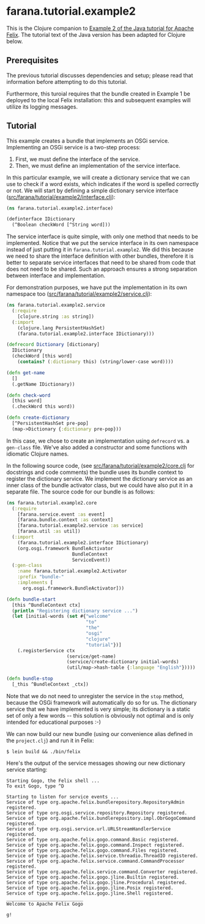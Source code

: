 # farana.tutorial.example2

This is the Clojure companion to [Example 2 of the Java tutorial for Apache Felix](http://felix.apache.org/documentation/tutorials-examples-and-presentations/apache-felix-osgi-tutorial/apache-felix-tutorial-example-2.html).
The tutorial text of the Java version has been adapted for Clojure below.


## Prerequisites

The previous tutorial discusses dependencies and setup; please read that
information before attempting to do this tutorial.

Furthermore, this turoial requires that the bundle created in Example 1 be
deployed to the local Felix installation: this and subsequent examples will
utilize its logging messages.


## Tutorial

This example creates a bundle that implements an OSGi service. Implementing an
OSGi service is a two-step process:

1. First, we must define the interface of the service.
1. Then, we must define an implementation of the service interface.

In this particular example, we will create a dictionary service that we can
use to check if a word exists, which indicates if the word is spelled
correctly or not. We will start by defining a simple dictionary service
interface
([src/farana/tutorial/example2/interface.clj](src/farana/tutorial/example2/interface.clj)):

```clj
(ns farana.tutorial.example2.interface)

(definterface IDictionary
  (^Boolean checkWord [^String word]))
```

The service interface is quite simple, with only one method that needs to be
implemented. Notice that we put the service interface in its own namespace
instead of just putting it in `farana.tutorial.example2`. We did this because
we need to share the interface definition with other bundles, therefore it is
better to separate service interfaces that need to be shared from code that
does not need to be shared. Such an approach ensures a strong separation
between interface and implementation.

For demonstration purposes, we have put the implementation in its own namespace
too
([src/farana/tutorial/example2/service.clj](src/farana/tutorial/example2/service.clj)):

```clj
(ns farana.tutorial.example2.service
  (:require
    [clojure.string :as string])
  (:import
    (clojure.lang PersistentHashSet)
    (farana.tutorial.example2.interface IDictionary)))

(defrecord Dictionary [dictionary]
  IDictionary
  (checkWord [this word]
    (contains? (:dictionary this) (string/lower-case word))))

(defn get-name
  []
  (.getName IDictionary))

(defn check-word
  [this word]
  (.checkWord this word))

(defn create-dictionary
  [^PersistentHashSet pre-pop]
  (map->Dictionary {:dictionary pre-pop}))
```

In this case, we chose to create an implementation using `defrecord` vs. a
`gen-class` file. We've also added a constructor and some functions with
idiomatic Clojure names.

In the following source code,
(see [src/farana/tutorial/example2/core.clj](src/farana/tutorial/example2/core.clj)
for docstrings and code comments) the bundle uses its bundle context to register the
dictionary service. We implement the dictionary service as an inner class of
the bundle activator class, but we could have also put it in a separate file.
The source code for our bundle is as follows:

```clj
(ns farana.tutorial.example2.core
  (:require
    [farana.service.event :as event]
    [farana.bundle.context :as context]
    [farana.tutorial.example2.service :as service]
    [farana.util :as util])
  (:import
    (farana.tutorial.example2.interface IDictionary)
    (org.osgi.framework BundleActivator
                        BundleContext
                        ServiceEvent))
  (:gen-class
    :name farana.tutorial.example2.Activator
    :prefix "bundle-"
    :implements [
      org.osgi.framework.BundleActivator]))

(defn bundle-start
  [this ^BundleContext ctx]
  (println "Registering dictionary service ...")
  (let [initial-words (set #{"welcome"
                             "to"
                             "the"
                             "osgi"
                             "clojure"
                             "tutorial"})]
    (.registerService ctx
                      (service/get-name)
                      (service/create-dictionary initial-words)
                      (util/map->hash-table {:language "English"}))))

(defn bundle-stop
  [_this ^BundleContext _ctx])
```

Note that we do not need to unregister the service in the `stop` method,
because the OSGi framework will automatically do so for us. The dictionary
service that we have implemented is very simple; its dictionary is a static
set of only a few words -- this solution is obviously not optimal and is only
intended for educational purposes :-)

We can now build our new bundle (using our convenience alias defined in the
`project.clj`) and run it in Felix:

```
$ lein build && ./bin/felix
```

Here's the output of the service messages showing our new dictionary service
starting:

```
Starting Gogo, the Felix shell ...
To exit Gogo, type ^D

Starting to listen for service events ...
Service of type org.apache.felix.bundlerepository.RepositoryAdmin registered.
Service of type org.osgi.service.repository.Repository registered.
Service of type org.apache.felix.bundlerepository.impl.ObrGogoCommand registered.
Service of type org.osgi.service.url.URLStreamHandlerService registered.
Service of type org.apache.felix.gogo.command.Basic registered.
Service of type org.apache.felix.gogo.command.Inspect registered.
Service of type org.apache.felix.gogo.command.Files registered.
Service of type org.apache.felix.service.threadio.ThreadIO registered.
Service of type org.apache.felix.service.command.CommandProcessor registered.
Service of type org.apache.felix.service.command.Converter registered.
Service of type org.apache.felix.gogo.jline.Builtin registered.
Service of type org.apache.felix.gogo.jline.Procedural registered.
Service of type org.apache.felix.gogo.jline.Posix registered.
Service of type org.apache.felix.gogo.jline.Shell registered.
____________________________
Welcome to Apache Felix Gogo

g!
```

